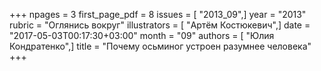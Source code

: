 +++
npages = 3
first_page_pdf = 8
issues = [ "2013_09",]
year = "2013"
rubric = "Оглянись вокруг"
illustrators = [ "Артём Костюкевич",]
date = "2017-05-03T00:17:30+03:00"
month = "09"
authors = [ "Юлия Кондратенко",]
title = "Почему осьминог устроен разумнее человека"
+++
